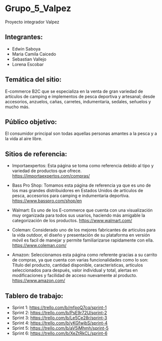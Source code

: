 # Grupo_5_Valpez
Proyecto integrador Valpez

## Integrantes:
- Edwin Saboya
- Maria Camila Caicedo
- Sebastian Vallejo
- Lorena Escobar

## Temática del sitio: 
E-commerce B2C que se especializa en la venta de gran variedad de artículos de camping e implementos de pesca deportiva y artesanal; desde accesorios, anzuelos, cañas, carretes, indumentaria, sedales, señuelos y mucho más.

## Público objetivo:
El consumidor principal son todas aquellas personas amantes a la pesca y a la vida al aire libre.

## Sitios de referencia:
- Importaexpertos: Esta página se toma como referencia debido al tipo y variedad de productos que ofrece.
https://importaexpertos.com/compras/

- Bass Pro Shop: Tomamos esta página de referencia ya que es uno de los mas grandes distribuidores en Estados Unidos de artículos de pesca, accesorios para camping e indumentaria deportiva.
https://www.basspro.com/shop/en

- Walmart: Es uno de los E-commerce que cuenta con una visualización muy organizada para todos sus usarios, haciendo más amigable la categorización de los productos.
 https://www.walmart.com/

 - Coleman: Considerado uno de los mejores fabricantes de articulos para la vida outdoor, el diseño y presentación de su plataforma en versión móvil es facíl de manejar y permite familiarizarse rapidamente con ella.
 https://www.coleman.com/

 - Amazon: Seleccionamos esta página como referente gracias a su carrito de compras, ya que cuenta con varias funcionalidades como lo son: Título del producto, cantidad disponible, características, artículos seleccionados para después, valor individual y total,  alertas en modificaciones y facilidad de acceso nuevamente al producto.
 https://www.amazon.com/

 ## Tablero de trabajo:
 - Sprint 1: https://trello.com/b/mfpoQ7cq/sprint-1
 - Sprint 2: https://trello.com/b/PsE9r72U/sprint-2
 - Sprint 3: https://trello.com/b/Le5Ce28r/sprint-3
 - Sprint 4: https://trello.com/b/yKGfwjbS/sprint-4
 - Sprint 5: https://trello.com/b/aV5iMhmh/sprint-5
 - Sprint 6: https://trello.com/b/XeZtRkCL/sprint-6
 
 